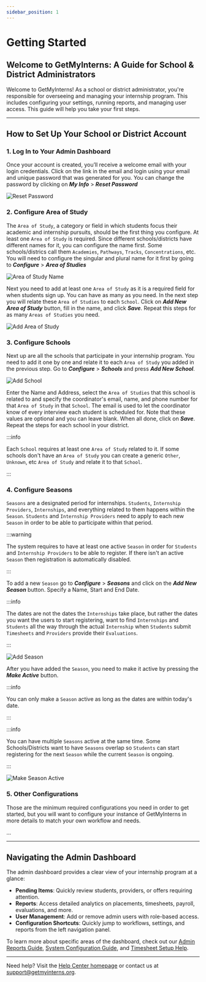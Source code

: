 ```yaml
---
sidebar_position: 1
---
```


# Getting Started

## Welcome to GetMyInterns: A Guide for School & District Administrators

Welcome to GetMyInterns! As a school or district administrator, you're responsible for overseeing and managing your internship program. This includes configuring your settings, running reports, and managing user access. This guide will help you take your first steps.

---

## How to Set Up Your School or District Account

### 1. Log In to Your Admin Dashboard

Once your account is created, you’ll receive a welcome email with your login credentials. Click on the link in the email and login using your email and unique password that was generated for you. You can change the password by clicking on **_My Info_** > **_Reset Password_**

![Reset Password](images/password-reset.png)

### 2. Configure Area of Study

The `Area of Study`, a category or field in which students focus their academic and internship pursuits, should be the first thing you configure. At least one `Area of Study` is required. Since different schools/districts have different names for it, you can configure the name first. Some schools/districs call them `Academies`, `Pathways`, `Tracks`, `Concentrations`, etc. You will need to configure the singular and plural name for it first by going to **_Configure_** > **_Area of Studies_**

![Area of Study Name](images/area-of-study-name.png)

Next you need to add at least one `Area of Study` as it is a required field for when students sign up. You can have as many as you need. In the next step you will relate these `Area of Studies` to each `School`. Click on **_Add New Area of Study_** button, fill in the name, and click **_Save_**. Repeat this steps for as many `Areas of Studies` you need.

![Add Area of Study](images/add-area-of-study.png)

### 3. Configure Schools

Next up are all the schools that participate in your internship program. You need to add it one by one and relate it to each `Area of Study` you added in the previous step. Go to **_Configure_** > **_Schools_** and press **_Add New School_**.

![Add School](images/add-school.png)

Enter the Name and Address, select the `Area of Studies` that this school is related to and specify the coordinator's email, name, and phone number for that `Area of Study` in that `School`. The email is used to let the coordinator know of every interview each student is scheduled for. Note that these values are optional and you can leave blank. When all done, click on **_Save_**. Repeat the steps for each school in your district.

:::info

Each `School` requires at least one `Area of Study` related to it. If some schools don't have an `Area of Study` you can create a generic `Other`, `Unknown`, etc `Area of Study` and relate it to that `School`.

:::

### 4. Configure Seasons

`Seasons` are a designated period for internships. `Students`, `Internship Providers`, `Internships`, and everything related to them happens within the `Season`. `Students` and `Internship Providers` need to apply to each new `Season` in order to be able to participate within that period.

:::warning

The system requires to have at least one active `Season` in order for `Students` and `Internship Providers` to be able to register. If there isn't an active `Season` then registration is automatically disabled.

:::

To add a new `Season` go to **_Configure_** > **_Seasons_** and click on the **_Add New Season_** button. Specify a Name, Start and End Date.

:::info

The dates are not the dates the `Internships` take place, but rather the dates you want the users to start registering, want to find `Internships` and `Students` all the way through the actual `Internship` when `Students` submit `Timesheets` and `Providers` provide their `Evaluations`.

:::

![Add Season](images/add-season.png)

After you have added the `Season`, you need to make it active by pressing the **_Make Active_** button.

:::info

You can only make a `Season` active as long as the dates are within today's date.

:::

:::info

You can have multiple `Seasons` active at the same time. Some Schools/Districts want to have `Seasons` overlap so `Students` can start registering for the next `Season` while the current `Season` is ongoing.

:::

![Make Season Active](images/make-season-active.png)

### 5. Other Configurations

Those are the minimum required configurations you need in order to get started, but you will want to configure your instance of GetMyInterns in more details to match your own workflow and needs.

...

---

## Navigating the Admin Dashboard

The admin dashboard provides a clear view of your internship program at a glance:

- **Pending Items**: Quickly review students, providers, or offers requiring attention.
- **Reports**: Access detailed analytics on placements, timesheets, payroll, evaluations, and more.
- **User Management**: Add or remove admin users with role-based access.
- **Configuration Shortcuts**: Quickly jump to workflows, settings, and reports from the left navigation panel.

To learn more about specific areas of the dashboard, check out our [Admin Reports Guide](#), [System Configuration Guide](#), and [Timesheet Setup Help](#).

---

Need help? Visit the [Help Center homepage](https://help.getmyinterns.org) or contact us at [support@getmyinterns.org](mailto:support@getmyinterns.org).
